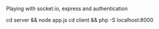 Playing with socket.io, express and authentication

cd server && node app.js
cd client && php -S localhost:8000
